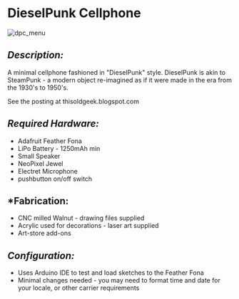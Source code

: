 # **DieselPunk Cellphone**
![dpc_menu](https://cloud.githubusercontent.com/assets/1010795/20862340/c282aa9e-b95c-11e6-8b22-97e3591a3de5.png)

## *Description:*
A minimal cellphone fashioned in "DieselPunk" style. DieselPunk is akin to SteamPunk - a modern object re-imagined as if it were made in the era from the 1930's to 1950's.

See the posting at thisoldgeek.blogspot.com 

## *Required Hardware:*
* Adafruit Feather Fona
* LiPo Battery - 1250mAh min
* Small Speaker
* NeoPixel Jewel
* Electret Microphone
* pushbutton on/off switch

## *Fabrication:
* CNC milled Walnut - drawing files supplied
* Acrylic used for decorations - laser art supplied
* Art-store add-ons


## *Configuration:*
* Uses Arduino IDE to test and load sketches to the Feather Fona
* Minimal changes needed - you may need to format time and date for your locale, or other carrier requirements
